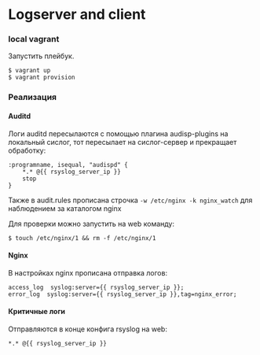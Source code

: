 # Logserver and client

### local vagrant

Запустить плейбук.

    $ vagrant up
    $ vagrant provision

### Реализация

#### Auditd

Логи auditd пересылаются с помощью плагина audisp-plugins на локальный сислог, тот пересылает на сислог-сервер и прекращает обработку:

    :programname, isequal, "audispd" {
        *.* @{{ rsyslog_server_ip }}
        stop
    }


Также в audit.rules прописана строчка `-w /etc/nginx -k nginx_watch` для наблюдением за каталогом nginx

Для проверки можно запустить на web команду:

    $ touch /etc/nginx/1 && rm -f /etc/nginx/1
    
#### Nginx

В настройках nginx прописана отправка логов:

    access_log  syslog:server={{ rsyslog_server_ip }};
    error_log  syslog:server={{ rsyslog_server_ip }},tag=nginx_error;

#### Критичные логи

Отправляются в конце конфига rsyslog на web:

    *.* @{{ rsyslog_server_ip }}
